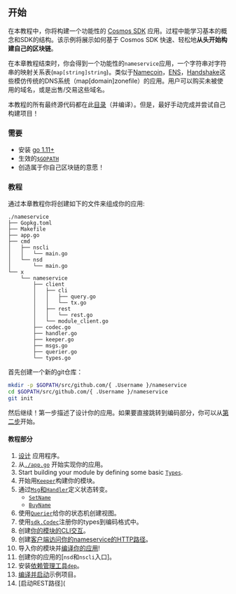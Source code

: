 ## 开始

在本教程中，你将构建一个功能性的 [Cosmos SDK](https://github.com/cosmos/cosmos-sdk/) 应用。过程中能学习基本的概念和SDK的结构。该示例将展示如何基于 Cosmos SDK 快速、轻松地**从头开始构建自己的区块链**。

在本章教程结束时，你会得到一个功能性的`nameservice`应用，一个字符串对字符串的映射关系表(`map[string]string`)。类似于[Namecoin](https://namecoin.org/)，[ENS](https://ens.domains/)，[Handshake](https://handshake.org/)这些模仿传统的DNS系统（map[domain]zonefile）的应用。用户可以购买未被使用的域名，或是出售/交易这些域名。

本教程的所有最终源代码都在此[目录](https://github.com/devdent/hiblocks)（并编译）。但是，最好手动完成并尝试自己构建项目！

### 需要

- 安装 [go 1.11+](https://golang.org/doc/install)
- 生效的[`$GOPATH`](https://github.com/golang/go/wiki/SettingGOPATH)
- 创造属于你自己区块链的意愿！

### 教程

通过本章教程你将创建如下的文件来组成你的应用:

```
./nameservice
├── Gopkg.toml
├── Makefile
├── app.go
├── cmd
│   ├── nscli
│   │   └── main.go
│   └── nsd
│       └── main.go
└── x
    └── nameservice
        ├── client
        │   ├── cli
        │   │   ├── query.go
        │   │   └── tx.go
        │   ├── rest
        │   │   └── rest.go
        │   └── module_client.go
        ├── codec.go
        ├── handler.go
        ├── keeper.go
        ├── msgs.go
        ├── querier.go
        └── types.go
```

首先创建一个新的git仓库：

```bash
mkdir -p $GOPATH/src/github.com/{ .Username }/nameservice
cd $GOPATH/src/github.com/{ .Username }/nameservice
git init
```

然后继续！第一步描述了设计你的应用。如果要直接跳转到编码部分，你可以从[第二步]()开始。

#### 教程部分

1.  [设计](./01-app-design.md) 应用程序。
2. 从[`./app.go`](./02-app-init.md) 开始实现你的应用。
3. Start building your module by defining some basic [`Types`](./03-types.md).
4. 开始用[`Keeper`]()构建你的模块。
5. 通过[`Msg`和`Handler`]()定义状态转变。
   - [`SetName`]()
   - [`BuyName`]()
6. 使用[`Querier`]()给你的状态机创建视图。
7. 使用[`sdk.Codec`]()注册你的types到编码格式中。
8. 创建[你的模块的CLI交互]()。
9. 创建[客户端访问你的nameservice的HTTP路径]()。
10. 导入你的模块并[编译你的应用]()!
11. 创建你的应用的[`nsd`和`nscli`入口]。
12. 安装[依赖管理工具`dep`]()。
13. [编译并启动]()示例项目。
14. [启动REST路径](